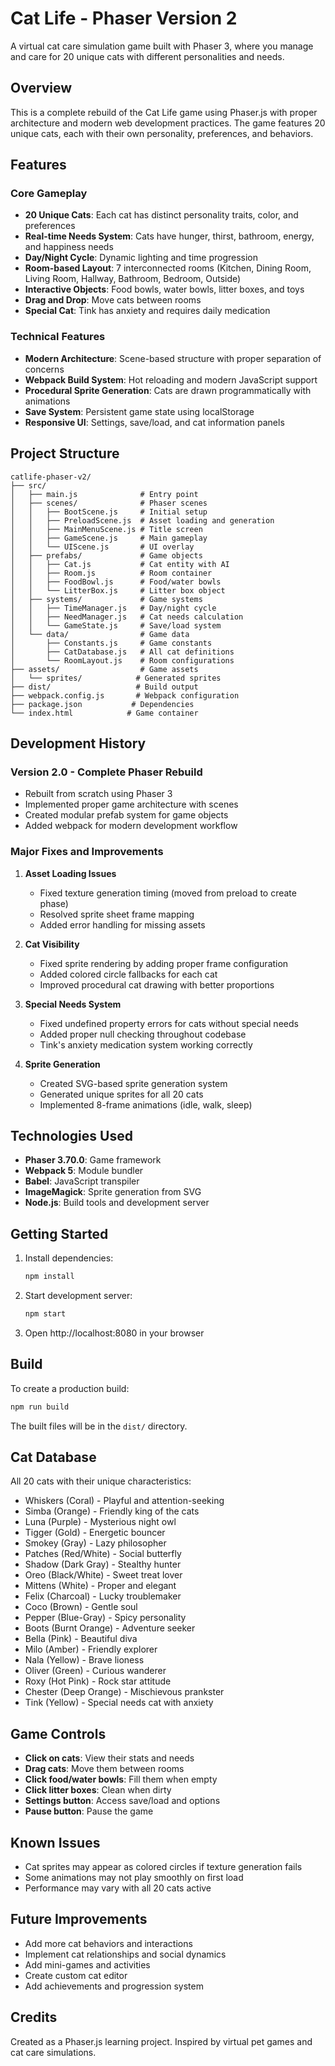 # Cat Life - Phaser Version 2

A virtual cat care simulation game built with Phaser 3, where you manage and care for 20 unique cats with different personalities and needs.

## Overview

This is a complete rebuild of the Cat Life game using Phaser.js with proper architecture and modern web development practices. The game features 20 unique cats, each with their own personality, preferences, and behaviors.

## Features

### Core Gameplay
- **20 Unique Cats**: Each cat has distinct personality traits, color, and preferences
- **Real-time Needs System**: Cats have hunger, thirst, bathroom, energy, and happiness needs
- **Day/Night Cycle**: Dynamic lighting and time progression
- **Room-based Layout**: 7 interconnected rooms (Kitchen, Dining Room, Living Room, Hallway, Bathroom, Bedroom, Outside)
- **Interactive Objects**: Food bowls, water bowls, litter boxes, and toys
- **Drag and Drop**: Move cats between rooms
- **Special Cat**: Tink has anxiety and requires daily medication

### Technical Features
- **Modern Architecture**: Scene-based structure with proper separation of concerns
- **Webpack Build System**: Hot reloading and modern JavaScript support
- **Procedural Sprite Generation**: Cats are drawn programmatically with animations
- **Save System**: Persistent game state using localStorage
- **Responsive UI**: Settings, save/load, and cat information panels

## Project Structure

```
catlife-phaser-v2/
├── src/
│   ├── main.js              # Entry point
│   ├── scenes/              # Phaser scenes
│   │   ├── BootScene.js     # Initial setup
│   │   ├── PreloadScene.js  # Asset loading and generation
│   │   ├── MainMenuScene.js # Title screen
│   │   ├── GameScene.js     # Main gameplay
│   │   └── UIScene.js       # UI overlay
│   ├── prefabs/             # Game objects
│   │   ├── Cat.js           # Cat entity with AI
│   │   ├── Room.js          # Room container
│   │   ├── FoodBowl.js      # Food/water bowls
│   │   └── LitterBox.js     # Litter box object
│   ├── systems/             # Game systems
│   │   ├── TimeManager.js   # Day/night cycle
│   │   ├── NeedManager.js   # Cat needs calculation
│   │   └── GameState.js     # Save/load system
│   └── data/                # Game data
│       ├── Constants.js     # Game constants
│       ├── CatDatabase.js   # All cat definitions
│       └── RoomLayout.js    # Room configurations
├── assets/                  # Game assets
│   └── sprites/            # Generated sprites
├── dist/                   # Build output
├── webpack.config.js       # Webpack configuration
├── package.json           # Dependencies
└── index.html            # Game container
```

## Development History

### Version 2.0 - Complete Phaser Rebuild
- Rebuilt from scratch using Phaser 3
- Implemented proper game architecture with scenes
- Created modular prefab system for game objects
- Added webpack for modern development workflow

### Major Fixes and Improvements
1. **Asset Loading Issues**
   - Fixed texture generation timing (moved from preload to create phase)
   - Resolved sprite sheet frame mapping
   - Added error handling for missing assets

2. **Cat Visibility**
   - Fixed sprite rendering by adding proper frame configuration
   - Added colored circle fallbacks for each cat
   - Improved procedural cat drawing with better proportions

3. **Special Needs System**
   - Fixed undefined property errors for cats without special needs
   - Added proper null checking throughout codebase
   - Tink's anxiety medication system working correctly

4. **Sprite Generation**
   - Created SVG-based sprite generation system
   - Generated unique sprites for all 20 cats
   - Implemented 8-frame animations (idle, walk, sleep)

## Technologies Used

- **Phaser 3.70.0**: Game framework
- **Webpack 5**: Module bundler
- **Babel**: JavaScript transpiler
- **ImageMagick**: Sprite generation from SVG
- **Node.js**: Build tools and development server

## Getting Started

1. Install dependencies:
   ```bash
   npm install
   ```

2. Start development server:
   ```bash
   npm start
   ```

3. Open http://localhost:8080 in your browser

## Build

To create a production build:
```bash
npm run build
```

The built files will be in the `dist/` directory.

## Cat Database

All 20 cats with their unique characteristics:
- Whiskers (Coral) - Playful and attention-seeking
- Simba (Orange) - Friendly king of the cats
- Luna (Purple) - Mysterious night owl
- Tigger (Gold) - Energetic bouncer
- Smokey (Gray) - Lazy philosopher
- Patches (Red/White) - Social butterfly
- Shadow (Dark Gray) - Stealthy hunter
- Oreo (Black/White) - Sweet treat lover
- Mittens (White) - Proper and elegant
- Felix (Charcoal) - Lucky troublemaker
- Coco (Brown) - Gentle soul
- Pepper (Blue-Gray) - Spicy personality
- Boots (Burnt Orange) - Adventure seeker
- Bella (Pink) - Beautiful diva
- Milo (Amber) - Friendly explorer
- Nala (Yellow) - Brave lioness
- Oliver (Green) - Curious wanderer
- Roxy (Hot Pink) - Rock star attitude
- Chester (Deep Orange) - Mischievous prankster
- Tink (Yellow) - Special needs cat with anxiety

## Game Controls

- **Click on cats**: View their stats and needs
- **Drag cats**: Move them between rooms
- **Click food/water bowls**: Fill them when empty
- **Click litter boxes**: Clean when dirty
- **Settings button**: Access save/load and options
- **Pause button**: Pause the game

## Known Issues

- Cat sprites may appear as colored circles if texture generation fails
- Some animations may not play smoothly on first load
- Performance may vary with all 20 cats active

## Future Improvements

- Add more cat behaviors and interactions
- Implement cat relationships and social dynamics
- Add mini-games and activities
- Create custom cat editor
- Add achievements and progression system

## Credits

Created as a Phaser.js learning project. Inspired by virtual pet games and cat care simulations.